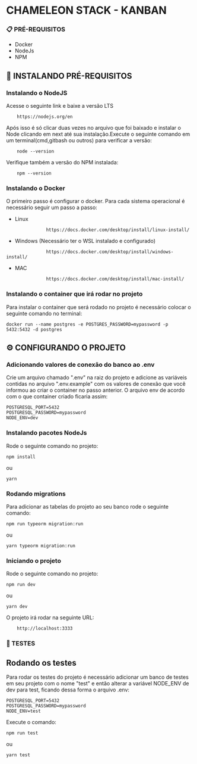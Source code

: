 # CHAMELEON STACK - KANBAN

### 📋 PRÉ-REQUISITOS

- Docker
- NodeJs
- NPM

## 🔧 INSTALANDO PRÉ-REQUISITOS

### Instalando o NodeJS

Acesse o seguinte link e baixe a versão LTS

```
    https://nodejs.org/en
```

Após isso é só clicar duas vezes no arquivo que foi baixado e instalar o Node clicando em next até sua instalação.Execute o seguinte comando em um terminal(cmd,gitbash ou outros) para verificar a versão:

```
    node --version
```

Verifique também a versão do NPM instalada:

```
    npm --version
```

### Instalando o Docker

O primeiro passo é configurar o docker. Para cada sistema operacional é necessário seguir um passo a passo:

- Linux

```
               https://docs.docker.com/desktop/install/linux-install/
```

- Windows (Necessário ter o WSL instalado e configurado)

```
               https://docs.docker.com/desktop/install/windows-install/
```

- MAC

```
               https://docs.docker.com/desktop/install/mac-install/
```

### Instalando o container que irá rodar no projeto

Para instalar o container que será rodado no projeto é necessário colocar o seguinte comando no terminal:

```
docker run --name postgres -e POSTGRES_PASSWORD=mypassword -p 5432:5432 -d postgres
```

## ⚙️ CONFIGURANDO O PROJETO

### Adicionando valores de conexão do banco ao .env

Crie um arquivo chamado ".env" na raiz do projeto e adicione as variáveis contidas no arquivo ".env.example" com os valores de conexão que você informou ao criar o container no passo anterior. O arquivo env de acordo com o que container criado ficaria assim:

```
POSTGRESQL_PORT=5432
POSTGRESQL_PASSWORD=mypassword
NODE_ENV=dev
```

### Instalando pacotes NodeJs

Rode o seguinte comando no projeto:

```
npm install
```

ou

```
yarn
```

### Rodando migrations

Para adicionar as tabelas do projeto ao seu banco rode o seguinte comando:

```
npm run typeorm migration:run
```

ou

```
yarn typeorm migration:run
```

### Iniciando o projeto

Rode o seguinte comando no projeto:

```
npm run dev
```

ou

```
yarn dev
```

O projeto irá rodar na seguinte URL:

        http://localhost:3333

### 🚀 TESTES

## Rodando os testes

Para rodar os testes do projeto é necessário adicionar um banco de testes em seu projeto com o nome "test" e então alterar a variável NODE_ENV de dev para test, ficando dessa forma o arquivo .env:

```
POSTGRESQL_PORT=5432
POSTGRESQL_PASSWORD=mypassword
NODE_ENV=test
```

Execute o comando:

```
npm run test
```

ou

```
yarn test
```
